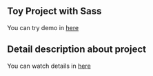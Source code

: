 

## Toy Project with Sass
You can try demo in [here](https://hohuns.github.io/Hanstour-react/)

## Detail description about project
You can watch details in [here](https://www.notion.so/hohuns17/Hans-Tours-Travel-agency-website-b94817d554d340de9f5bd4a1e5b4c9a1?pvs=4)
